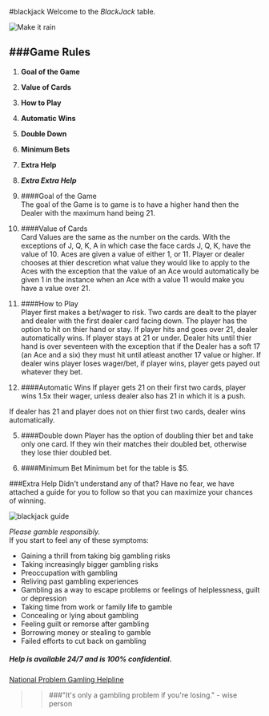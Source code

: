 #blackjack
Welcome to the *BlackJack* table. 

![Make it rain](https://downtownoregoncity.org/wp-content/uploads/2015/12/Winning-money.png)
 
###Game Rules 
----------
1. **Goal of the Game**
2.	**Value of Cards**
3. **How to Play**
3. **Automatic Wins**
5. **Double Down**
6. **Minimum Bets**
7. **Extra Help**
8. ***Extra Extra Help***

1. ####Goal of the Game  
The goal of the Game is to game is to have a higher hand then the Dealer with the maximum hand being 21. 

2. ####Value of Cards  
Card Values are the same as the number on the cards.  With the exceptions of J, Q, K, A in which case the face cards J, Q, K, have the value of 10.  Aces are given a value of either 1, or 11.  Player or dealer chooses at thier descretion what value they would like to apply to the Aces with the exception that the value of an Ace would automatically be given 1 in the instance when an Ace with a value 11 would make you have a value over 21. 

3. ####How to Play  
Player first makes a bet/wager to risk. Two cards are dealt to the player and dealer with the first dealer card facing down. The player has the option to hit on thier hand or stay.  If player hits and goes over 21, dealer automatically wins. If player stays at 21 or under.  Dealer hits until thier hand is over seventeen with the exception that if the Dealer has a soft 17 (an Ace and a six) they must hit until atleast another 17 value or higher. If dealer wins 
player loses wager/bet, if player wins, player gets payed out whatever they bet. 

4. ####Automatic Wins
If player gets 21 on their first two cards, player wins 1.5x their wager, unless dealer also has 21 in which it is a push.   
  
If dealer has 21 and player does not on thier first two cards, dealer wins automatically.

5. ####Double down 
Player has the option of doubling thier bet and take only one card.  If they win their matches their doubled bet, otherwise they lose thier doubled bet.

6. ####Minimum Bet
Minimum bet for the table is $5.

###Extra Help
Didn't understand any of that? Have no fear, we have attached a guide for you to follow so that you can maximize your chances of winning. 

![blackjack guide](http://www.eblackjackonline.net/wp-content/uploads/2013/02/basic-strategy-blackjack-chart2.jpg)


 
*Please gamble responsibly.*   
If you start to feel any of these symptoms: 

* Gaining a thrill from taking big gambling risks
* Taking increasingly bigger gambling risks
* Preoccupation with gambling
* Reliving past gambling experiences
* Gambling as a way to escape problems or feelings of helplessness, guilt or depression
* Taking time from work or family life to gamble
* Concealing or lying about gambling
* Feeling guilt or remorse after gambling
* Borrowing money or stealing to gamble
* Failed efforts to cut back on gambling

##### Help is available 24/7 and is 100% confidential.
[National Problem Gamling Helpline](http://www.ncpgambling.org/help-treatment/national-helpline-1-800-522-4700/)


> > ###"It's only a gambling problem if you're losing."
> 		- wise person

